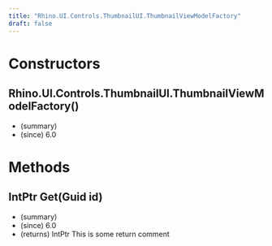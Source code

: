 ```yaml
---
title: "Rhino.UI.Controls.ThumbnailUI.ThumbnailViewModelFactory"
draft: false
---
```


# Constructors
## Rhino.UI.Controls.ThumbnailUI.ThumbnailViewModelFactory()
- (summary) 
- (since) 6.0
# Methods
## IntPtr Get(Guid id)
- (summary) 
- (since) 6.0
- (returns) IntPtr This is some return comment
